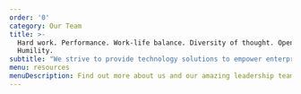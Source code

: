 ```yaml
---
order: '0'
category: Our Team
title: >-
  Hard work. Performance. Work-life balance. Diversity of thought. Openness.
  Humility.
subtitle: "We strive to provide technology solutions to empower enterprises through amazing user experiences.\_"
menu: resources
menuDescription: Find out more about us and our amazing leadership team.
---
```


